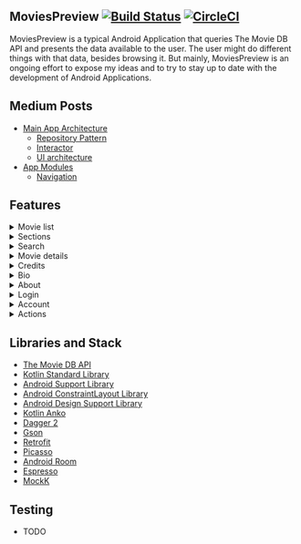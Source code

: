## MoviesPreview [![Build Status](https://travis-ci.org/perettijuan/moviespreview.svg?branch=master)](https://travis-ci.org/perettijuan/moviespreview)  [![CircleCI](https://circleci.com/gh/perettijuan/moviespreview.svg?style=svg)](https://circleci.com/gh/perettijuan/moviespreview)

MoviesPreview is a typical Android Application that queries The Movie DB API and presents the data available to the user. The user might do different things with that data, besides browsing it. But mainly, MoviesPreview is an ongoing effort to expose my ideas and to try to stay up to date with the development of Android Applications.


## Medium Posts

  - [Main App Architecture](https://medium.com/@peretti.juan/moviespreview-the-android-app-architecture-a19221094292)
      - [Repository Pattern](https://medium.com/@peretti.juan/moviespreview-the-android-app-repository-architecture-d29d1e85fe60)
      - [Interactor](https://medium.com/@peretti.juan/moviespreview-the-android-app-architecture-the-interactor-3680f9dca6e4)
      - [UI architecture](https://medium.com/@peretti.juan/moviespreview-the-android-app-architecture-ui-architecture-4f4b8aacd066)
  - [App Modules](https://medium.com/@peretti.juan/moviespreview-the-android-app-project-modularization-6a9620ec356a)
      - [Navigation](https://medium.com/@peretti.juan/moviespreview-modularization-and-navigation-1a9bbeb28f08) 

## Features

<details>
    <summary>Movie list</summary>

[![Lists gif](https://github.com/perettijuan/moviespreview/blob/develop/art/movieList.gif)](https://github.com/perettijuan/moviespreview/blob/develop/art/movieList.gif)

</details>

<details>
    <summary>Sections</summary>

[![Sections gif](https://github.com/perettijuan/moviespreview/blob/develop/art/sections.gif)](https://github.com/perettijuan/moviespreview/blob/develop/art/sections.gif)

</details>

<details>
    <summary>Search</summary>

[![Search gif](https://github.com/perettijuan/moviespreview/blob/develop/art/search.gif)](https://github.com/perettijuan/moviespreview/blob/develop/art/search.gif)

</details>

<details>
    <summary>Movie details</summary>

[![Details gif](https://github.com/perettijuan/moviespreview/blob/develop/art/movieDetails.gif)](https://github.com/perettijuan/moviespreview/blob/develop/art/movieDetails.gif)

</details>

<details>
    <summary>Credits</summary>

[![Credits gif](https://github.com/perettijuan/moviespreview/blob/develop/art/movieCredits.gif)](https://github.com/perettijuan/moviespreview/blob/develop/art/movieCredits.gif)

</details>

<details>
    <summary>Bio</summary>

[![Bio gif](https://github.com/perettijuan/moviespreview/blob/develop/art/bio.gif)](https://github.com/perettijuan/moviespreview/blob/develop/art/bio.gif)

</details>


<details>
    <summary>About</summary>

[![About gif](https://github.com/perettijuan/moviespreview/blob/develop/art/about.gif)](https://github.com/perettijuan/moviespreview/blob/develop/art/about.gif)

</details>

<details>
    <summary>Login</summary>

[![About gif](https://github.com/perettijuan/moviespreview/blob/develop/art/login.gif)](https://github.com/perettijuan/moviespreview/blob/develop/art/login.gif)

</details>

<details>
    <summary>Account</summary>

[![About gif](https://github.com/perettijuan/moviespreview/blob/develop/art/userAccount.gif)](https://github.com/perettijuan/moviespreview/blob/develop/art/userAccount.gif)

</details>

<details>
    <summary>Actions</summary>

[![Actions gif](https://github.com/perettijuan/moviespreview/blob/develop/art/movieActions.gif)](https://github.com/perettijuan/moviespreview/blob/develop/art/movieActions.gif)

</details>

## Libraries and Stack

 - [The Movie DB API](https://www.themoviedb.org/documentation/api)
 - [Kotlin Standard Library](https://kotlinlang.org/api/latest/jvm/stdlib/index.html)
 - [Android Support Library](https://developer.android.com/topic/libraries/support-library/packages.html)
 - [Android ConstraintLayout Library](https://developer.android.com/training/constraint-layout/index.html)
 - [Android Design Support Library](https://developer.android.com/training/material/design-library.html)
 - [Kotlin Anko](https://github.com/Kotlin/anko)
 - [Dagger 2](https://github.com/codepath/android_guides/wiki/Dependency-Injection-with-Dagger-2)
 - [Gson](https://github.com/google/gson)
 - [Retrofit](http://square.github.io/retrofit/) 
 - [Picasso](https://square.github.io/picasso/) 
 - [Android Room](https://developer.android.com/topic/libraries/architecture/room.html) 
 - [Espresso](https://developer.android.com/training/testing/espresso/index.html) 
 - [MockK](https://github.com/mockk/mockk) 

## Testing
- TODO
